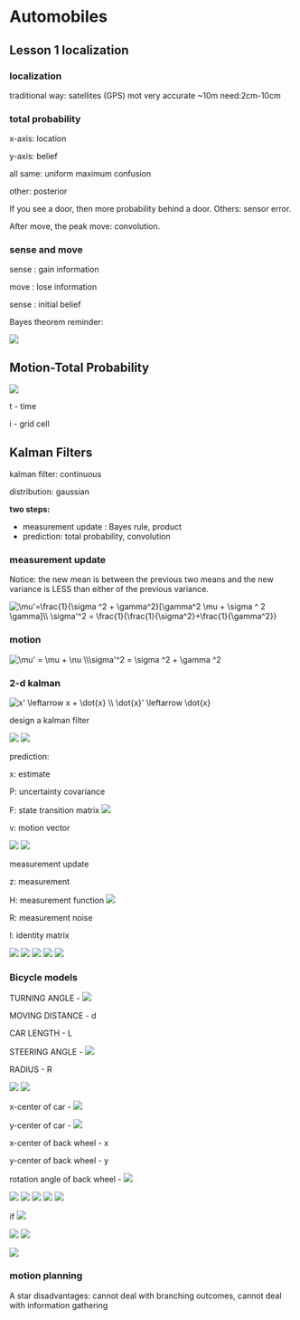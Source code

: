 # Automobiles

## Lesson 1 localization

### localization

traditional way: satellites (GPS) mot very accurate ~10m need:2cm-10cm

### total probability

x-axis: location

y-axis: belief

all same: uniform maximum confusion

other: posterior

If you see a door, then more probability behind a door. Others: sensor error.

After move, the peak move: convolution.

### sense and move

sense : gain information

move : lose information

sense : initial belief

Bayes theorem reminder:

<img src="http://latex.codecogs.com/gif.latex?P(A\mid%20B)=\frac{P(B\mid%20A)%20\times%20P(A)}{P(B)}">

## Motion-Total Probability

<img src="http://latex.codecogs.com/gif.latex?P(X_i^{t})%20=%20\sum_j%20P(X^{t-1}_j)%20\dot%20P(X_i\mid%20X_j)">


t - time

i - grid cell

## Kalman Filters

kalman filter: continuous

distribution: gaussian

**two steps:**

* measurement update : Bayes rule, product
* prediction: total probability, convolution

### measurement update

Notice: the new mean is between the previous two means and the new variance is LESS than either of the previous variance.

<img src="http://latex.codecogs.com/gif.latex?\mu'=\frac{1}{\sigma&space;^2&space;&plus;&space;\gamma^2}[\gamma^2&space;\mu&space;&plus;&space;\sigma&space;^&space;2&space;\nu]\\&space;\sigma'^2&space;=&space;\frac{1}{\frac{1}{\sigma^2}&plus;\frac{1}{\gamma^2}}" title="\mu'=\frac{1}{\sigma ^2 + \gamma^2}[\gamma^2 \mu + \sigma ^ 2 \gamma]\\ \sigma'^2 = \frac{1}{\frac{1}{\sigma^2}+\frac{1}{\gamma^2}}" />

### motion

<img src="http://latex.codecogs.com/gif.latex?\mu'&space;=&space;\mu&space;&plus;&space;\nu&space;\\\sigma'^2&space;=&space;\sigma&space;^2&space;&plus;&space;\gamma&space;^2" title="\mu' = \mu + \nu \\\sigma'^2 = \sigma ^2 + \gamma ^2" />


### 2-d kalman

<img src="http://latex.codecogs.com/gif.latex?x'&space;\leftarrow&space;x&space;&plus;&space;\dot{x}&space;\\&space;\dot{x}'&space;\leftarrow&space;\dot{x}" title="x' \leftarrow x + \dot{x} \\ \dot{x}' \leftarrow \dot{x}" />

design a kalman filter

<img src="http://latex.codecogs.com/gif.latex?%5Cbegin%7Bpmatrix%7D%20x%27%5C%5C%20%5Cdot%7Bx%7D%27%20%5Cend%7Bpmatrix%7D%5Cleftarrow%20%5Cbegin%7Bpmatrix%7D%201%20%26%201%5C%5C%200%20%26%201%20%5Cend%7Bpmatrix%7D%5Cbegin%7Bpmatrix%7D%20x%5C%5C%20%5Cdot%7Bx%7D%20%5Cend%7Bpmatrix%7D" />

<img src="http://latex.codecogs.com/gif.latex?z%5Cleftarrow%20%5Cbegin%7Bpmatrix%7D%201%20%26%200%20%5Cend%7Bpmatrix%7D%5Cbegin%7Bpmatrix%7D%20x%5C%5C%20%5Cdot%7Bx%7D%20%5Cend%7Bpmatrix%7D" />

prediction:

x: estimate

P: uncertainty covariance

F: state transition matrix
<img src="http://latex.codecogs.com/gif.latex?%5Cbegin%7Bpmatrix%7D%201%20%26%201%5C%5C%200%20%26%201%20%5Cend%7Bpmatrix%7D%" />

v: motion vector

<img src="http://latex.codecogs.com/gif.latex?x%27%20%3D%20Fx%20&plus;%20v" />

<img src="http://latex.codecogs.com/gif.latex?P%27%20%3D%20F%5Ccdot%20P%20%5Ccdot%20F%5ET" />

measurement update

z: measurement

H: measurement function <img src="http://latex.codecogs.com/gif.latex?%5Cbegin%7Bpmatrix%7D%201%20%26%200%20%5Cend%7Bpmatrix%7D" />

R: measurement noise

I: identity matrix

<img src="http://latex.codecogs.com/gif.latex?y%20%3D%20z%20-H%20%5Ccdot%20x" />

<img src="http://latex.codecogs.com/gif.latex?S%20%3D%20H%20%5Ccdot%20P%20%5Ccdot%20H%20%5E%20T%20&plus;%20R" />

<img src="http://latex.codecogs.com/gif.latex?K%20%3D%20P%20%5Ccdot%20H%5ET%20%5Ccdot%20S%20%5E%7B-1%7D" />

<img src="http://latex.codecogs.com/gif.latex?x%27%20%3D%20x%20&plus;%20%28K%20%5Ccdot%20y%29" />

<img src="http://latex.codecogs.com/gif.latex?P%27%20%3D%20%28I%20-%20K%20%5Ccdot%20H%29%5Ccdot%20P" />

### Bicycle models

TURNING ANGLE - <img src="http://latex.codecogs.com/gif.latex?\beta" />

MOVING DISTANCE - d

CAR LENGTH - L

STEERING ANGLE - <img src="http://latex.codecogs.com/gif.latex?\alpha" />

RADIUS - R

<img src="http://latex.codecogs.com/gif.latex?\beta%20=%20\frac{d}{L}\cdot%20tan(\alpha)" />

<img src="http://latex.codecogs.com/gif.latex?R%20=%20\frac{d}{\beta}" />

x-center of car - <img src="http://latex.codecogs.com/gif.latex?c_x" />

y-center of car - <img src="http://latex.codecogs.com/gif.latex?c_y" />

x-center of back wheel - x

y-center of back wheel - y

rotation angle of back wheel - <img src="http://latex.codecogs.com/gif.latex?\theta" />

<img src="http://latex.codecogs.com/gif.latex?c_x%20=%20x%20-%20sin%20(\theta)\cdot%20R" />

<img src="http://latex.codecogs.com/gif.latex?c_y%20=%20y%20-%20cos%20(\theta)\cdot%20R" />

<img src="http://latex.codecogs.com/gif.latex?x_1%27%20=%20c_x%20+%20sin(\theta%20+%20\beta)\cdot%20R" />

<img src="http://latex.codecogs.com/gif.latex?y_1%27%20=%20c_y%20+%20cos(\theta%20+%20\beta)\cdot%20R" />

<img src="http://latex.codecogs.com/gif.latex?\theta%27%20=%20(\theta%20+%20\beta)%20mod%202%20\pi" />

if <img src="http://latex.codecogs.com/gif.latex?\mid%20\beta%20\mid%20%3C%200.001" />

<img src="http://latex.codecogs.com/gif.latex?x%27%20=%20x%20+%20d%20\cdot%20cos%20\theta" />

<img src="http://latex.codecogs.com/gif.latex?y%27%20=%20y%20+%20d%20\cdot%20sin%20\theta" />

<img
 src="http://latex.codecogs.com/gif.latex?\theta%20%27%20=%20(\theta%20+%20\beta)%20mod%202%20\pi" />

### motion planning

A star disadvantages: cannot deal with branching outcomes, cannot deal with information gathering
